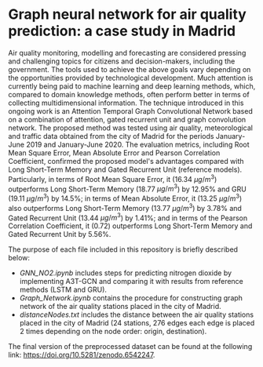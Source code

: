 # Graph neural network for air quality prediction: a case study in Madrid

Air quality monitoring, modelling and forecasting are considered pressing and challenging topics for citizens and decision-makers, including the government. The tools used to achieve the above goals vary depending on the opportunities provided by technological development. Much attention is currently being paid to machine learning and deep learning methods, which, compared to domain knowledge methods, often perform better in terms of collecting multidimensional information. The technique introduced in this ongoing work is an Attention Temporal Graph Convolutional Network based on a combination of attention, gated recurrent unit and graph convolution network. The proposed method was tested using air quality, meteorological and traffic data obtained from the city of Madrid for the periods January-June 2019 and January-June 2020. The evaluation metrics, including Root Mean Square Error, Mean Absolute Error and Pearson Correlation Coefficient, confirmed the proposed model's advantages compared with Long Short-Term Memory and Gated Recurrent Unit (reference models). Particularly, in terms of Root Mean Square Error, it (16.34 $μg/m^3$) outperforms Long Short-Term Memory (18.77 $μg/m^3$) by 12.95\% and GRU (19.11 $μg/m^3$) by 14.5%; in terms of Mean Absolute Error, it (13.25 $μg/m^3$) also outperforms Long Short-Term Memory (13.77 $μg/m^3$) by 3.78% and Gated Recurrent Unit (13.44 $μg/m^3$) by 1.41\%; and in terms of the Pearson Correlation Coefficient, it (0.72) outperforms Long Short-Term Memory and Gated Recurrent Unit by 5.56%.


The purpose of each file included in this repository is briefly described below:

- _GNN_NO2.ipynb_ includes steps for predicting nitrogen dioxide by implementing A3T-GCN and comparing it with results from reference methods (LSTM and GRU).
- _Graph_Network.ipynb_ contains the procedure for constructing graph network of the air quality stations placed in the city of Madrid.
- _distanceNodes.txt_ includes the distance between the air quality stations placed in the city of Madrid (24 stations, 276 edges each edge is placed 2 times depending on the node order: origin, destination).

The final version of the preprocessed dataset can be found at the following link: https://doi.org/10.5281/zenodo.6542247.


